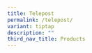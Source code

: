 ```yaml
---
title: Telepost
permalink: /telepost/
variant: tiptap
description: ""
third_nav_title: Products
---
```


